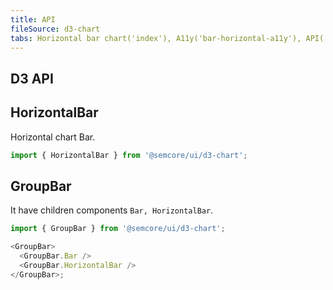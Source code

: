 ```yaml
---
title: API
fileSource: d3-chart
tabs: Horizontal bar chart('index'), A11y('bar-horizontal-a11y'), API('bar-horizontal-api'), Examples('bar-horizontal-d3-code'), Changelog('d3-chart-changelog')
---
```


## D3 API

## HorizontalBar

Horizontal chart Bar.

```js
import { HorizontalBar } from '@semcore/ui/d3-chart';
```

<TypesView type="HorizontalBarProps" :types={...types} />

## GroupBar

It have children components `Bar, HorizontalBar`.

```js
import { GroupBar } from '@semcore/ui/d3-chart';

<GroupBar>
  <GroupBar.Bar />
  <GroupBar.HorizontalBar />
</GroupBar>;
```

<TypesView type="GroupBarProps" :types={...types} />

<script setup>import { data as types } from '@types.data.ts';</script>